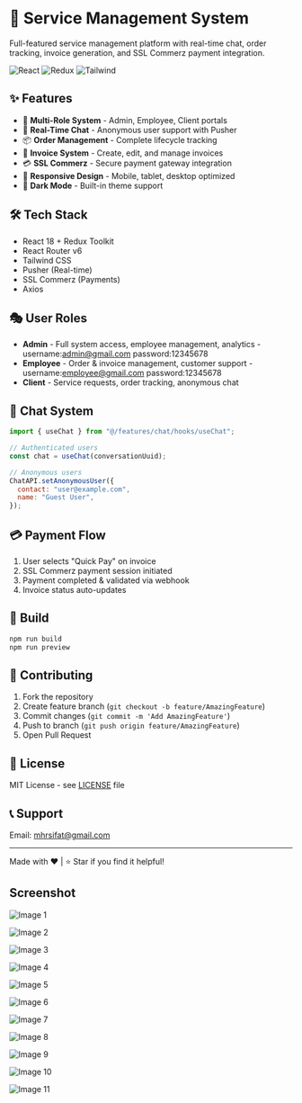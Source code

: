 # 🚀 Service Management System

Full-featured service management platform with real-time chat, order tracking, invoice generation, and SSL Commerz payment integration.

![React](https://img.shields.io/badge/React-18.x-61dafb.svg)
![Redux](https://img.shields.io/badge/Redux-Toolkit-764abc.svg)
![Tailwind](https://img.shields.io/badge/Tailwind-CSS-38bdf8.svg)

## ✨ Features

- 🎯 **Multi-Role System** - Admin, Employee, Client portals
- 💬 **Real-Time Chat** - Anonymous user support with Pusher
- 📦 **Order Management** - Complete lifecycle tracking
- 📄 **Invoice System** - Create, edit, and manage invoices
- 💳 **SSL Commerz** - Secure payment gateway integration
- 📱 **Responsive Design** - Mobile, tablet, desktop optimized
- 🌙 **Dark Mode** - Built-in theme support

## 🛠️ Tech Stack

- React 18 + Redux Toolkit
- React Router v6
- Tailwind CSS
- Pusher (Real-time)
- SSL Commerz (Payments)
- Axios

## 🎭 User Roles

- **Admin** - Full system access, employee management, analytics - username:admin@gmail.com password:12345678
- **Employee** - Order & invoice management, customer support - username:employee@gmail.com password:12345678
- **Client** - Service requests, order tracking, anonymous chat

## 💬 Chat System

```javascript
import { useChat } from "@/features/chat/hooks/useChat";

// Authenticated users
const chat = useChat(conversationUuid);

// Anonymous users
ChatAPI.setAnonymousUser({
  contact: "user@example.com",
  name: "Guest User",
});
```

## 💳 Payment Flow

1. User selects "Quick Pay" on invoice
2. SSL Commerz payment session initiated
3. Payment completed & validated via webhook
4. Invoice status auto-updates

## 🚀 Build

```bash
npm run build
npm run preview
```

## 🤝 Contributing

1. Fork the repository
2. Create feature branch (`git checkout -b feature/AmazingFeature`)
3. Commit changes (`git commit -m 'Add AmazingFeature'`)
4. Push to branch (`git push origin feature/AmazingFeature`)
5. Open Pull Request

## 📝 License

MIT License - see [LICENSE](LICENSE) file

## 📞 Support

Email: mhrsifat@gmail.com

---

Made with ❤️ | ⭐ Star if you find it helpful!

## Screenshot

![Image 1](Screenshot/Screenshot_1.png)

![Image 2](Screenshot/Screenshot_2.png)

![Image 3](Screenshot/Screenshot_3.png)

![Image 4](Screenshot/Screenshot_4.png)

![Image 5](Screenshot/Screenshot_5.png)

![Image 6](Screenshot/Screenshot_6.png)

![Image 7](Screenshot/Screenshot_7.png)

![Image 8](Screenshot/Screenshot_8.png)

![Image 9](Screenshot/Screenshot_9.png)

![Image 10](Screenshot/Screenshot_10.png)

![Image 11](Screenshot/Screenshot_11.png)
